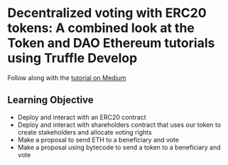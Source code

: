 # Decentralized voting with ERC20 tokens: A combined look at the Token and DAO Ethereum tutorials using Truffle Develop

Follow along with the [tutorial on Medium](https://medium.com/@fuguefoundation/decentralized-voting-with-erc20-tokens-a-combined-look-at-the-token-and-dao-ethereum-tutorials-d624bb48f40b)

## Learning Objective

* Deploy and interact with an ERC20 contract
* Deploy and interact with shareholders contract that uses our token to create stakeholders and allocate voting rights
* Make a proposal to send ETH to a beneficiary and vote
* Make a proposal using bytecode to send a token to a beneficiary and vote